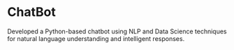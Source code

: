 # ChatBot
Developed a Python-based chatbot using NLP and Data Science techniques for natural language understanding and intelligent responses.
